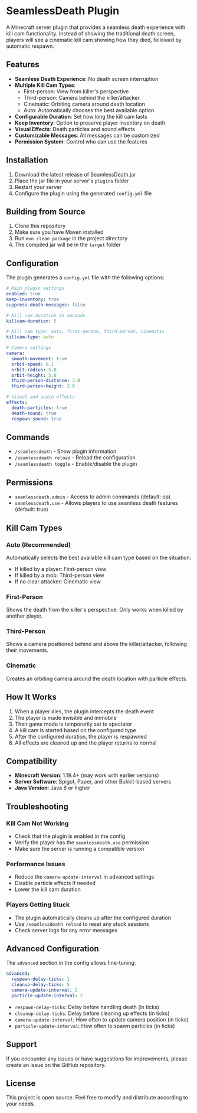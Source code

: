 # SeamlessDeath Plugin

A Minecraft server plugin that provides a seamless death experience with kill cam functionality. Instead of showing the traditional death screen, players will see a cinematic kill cam showing how they died, followed by automatic respawn.

## Features

- **Seamless Death Experience**: No death screen interruption
- **Multiple Kill Cam Types**:
  - First-person: View from killer's perspective
  - Third-person: Camera behind the killer/attacker
  - Cinematic: Orbiting camera around death location
  - Auto: Automatically chooses the best available option
- **Configurable Duration**: Set how long the kill cam lasts
- **Keep Inventory**: Option to preserve player inventory on death
- **Visual Effects**: Death particles and sound effects
- **Customizable Messages**: All messages can be customized
- **Permission System**: Control who can use the features

## Installation

1. Download the latest release of SeamlessDeath.jar
2. Place the jar file in your server's `plugins` folder
3. Restart your server
4. Configure the plugin using the generated `config.yml` file

## Building from Source

1. Clone this repository
2. Make sure you have Maven installed
3. Run `mvn clean package` in the project directory
4. The compiled jar will be in the `target` folder

## Configuration

The plugin generates a `config.yml` file with the following options:

```yaml
# Main plugin settings
enabled: true
keep-inventory: true
suppress-death-messages: false

# Kill cam duration in seconds
killcam-duration: 5

# Kill cam type: auto, first-person, third-person, cinematic
killcam-type: auto

# Camera settings
camera:
  smooth-movement: true
  orbit-speed: 0.1
  orbit-radius: 5.0
  orbit-height: 3.0
  third-person-distance: 3.0
  third-person-height: 2.0

# Visual and audio effects
effects:
  death-particles: true
  death-sound: true
  respawn-sound: true
```

## Commands

- `/seamlessdeath` - Show plugin information
- `/seamlessdeath reload` - Reload the configuration
- `/seamlessdeath toggle` - Enable/disable the plugin

## Permissions

- `seamlessdeath.admin` - Access to admin commands (default: op)
- `seamlessdeath.use` - Allows players to use seamless death features (default: true)

## Kill Cam Types

### Auto (Recommended)
Automatically selects the best available kill cam type based on the situation:
- If killed by a player: First-person view
- If killed by a mob: Third-person view
- If no clear attacker: Cinematic view

### First-Person
Shows the death from the killer's perspective. Only works when killed by another player.

### Third-Person
Shows a camera positioned behind and above the killer/attacker, following their movements.

### Cinematic
Creates an orbiting camera around the death location with particle effects.

## How It Works

1. When a player dies, the plugin intercepts the death event
2. The player is made invisible and immobile
3. Their game mode is temporarily set to spectator
4. A kill cam is started based on the configured type
5. After the configured duration, the player is respawned
6. All effects are cleaned up and the player returns to normal

## Compatibility

- **Minecraft Version**: 1.19.4+ (may work with earlier versions)
- **Server Software**: Spigot, Paper, and other Bukkit-based servers
- **Java Version**: Java 8 or higher

## Troubleshooting

### Kill Cam Not Working
- Check that the plugin is enabled in the config
- Verify the player has the `seamlessdeath.use` permission
- Make sure the server is running a compatible version

### Performance Issues
- Reduce the `camera-update-interval` in advanced settings
- Disable particle effects if needed
- Lower the kill cam duration

### Players Getting Stuck
- The plugin automatically cleans up after the configured duration
- Use `/seamlessdeath reload` to reset any stuck sessions
- Check server logs for any error messages

## Advanced Configuration

The `advanced` section in the config allows fine-tuning:

```yaml
advanced:
  respawn-delay-ticks: 1
  cleanup-delay-ticks: 5
  camera-update-interval: 2
  particle-update-interval: 2
```

- `respawn-delay-ticks`: Delay before handling death (in ticks)
- `cleanup-delay-ticks`: Delay before cleaning up effects (in ticks)
- `camera-update-interval`: How often to update camera position (in ticks)
- `particle-update-interval`: How often to spawn particles (in ticks)

## Support

If you encounter any issues or have suggestions for improvements, please create an issue on the GitHub repository.

## License

This project is open source. Feel free to modify and distribute according to your needs.